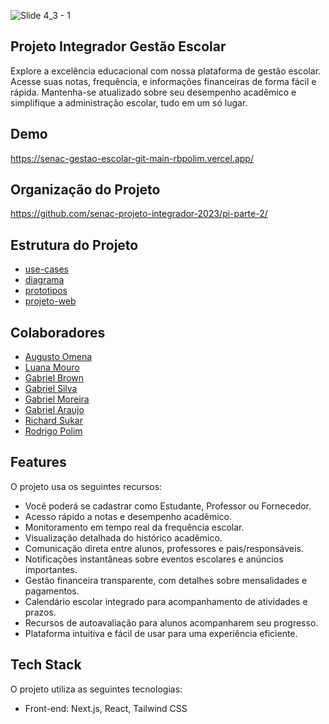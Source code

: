 ![Slide 4_3 - 1](https://github.com/rbpolim/projeto-integrador-parte-2/assets/66570560/41a279a2-29ba-4691-bb49-efb73b470186)

## Projeto Integrador Gestão Escolar

Explore a excelência educacional com nossa plataforma de gestão escolar. Acesse suas notas, frequência, e informações financeiras de forma fácil e rápida. Mantenha-se atualizado sobre seu desempenho acadêmico e simplifique a administração escolar, tudo em um só lugar.

## Demo

<https://senac-gestao-escolar-git-main-rbpolim.vercel.app/>

## Organização do Projeto

<https://github.com/senac-projeto-integrador-2023/pi-parte-2/>

## Estrutura do Projeto

- [use-cases](https://github.com/rbpolim/projeto-integrador-parte-2/blob/master/use-cases/use-cases.jpeg)
- [diagrama](https://github.com/rbpolim/projeto-integrador-parte-2/blob/master/diagrama/diagrama.jpeg)
- [prototipos](https://github.com/rbpolim/projeto-integrador-parte-2/tree/master/prototipos)
- [projeto-web](https://github.com/rbpolim/projeto-integrador-parte-2/tree/master/web)

## Colaboradores

- [Augusto Omena](https://github.com/AugustoOmena)
- [Luana Mouro](https://github.com/luanamouro)
- [Gabriel Brown](https://github.com/gabrielbrownn)
- [Gabriel Silva](<https://github.com/gabrielllsp>)
- [Gabriel Moreira](<https://github.com/SadSmoker>)
- [Gabriel Araujo](<https://github.com/GabrielLuizPacheco>)
- [Richard Sukar](<https://github.com/RichardSukar>)
- [Rodrigo Polim](<https://github.com/rbpolim>)

## Features

O projeto usa os seguintes recursos:

- Você poderá se cadastrar como Estudante, Professor ou Fornecedor.
- Acesso rápido a notas e desempenho acadêmico.
- Monitoramento em tempo real da frequência escolar.
- Visualização detalhada do histórico acadêmico.
- Comunicação direta entre alunos, professores e pais/responsáveis.
- Notificações instantâneas sobre eventos escolares e anúncios importantes.
- Gestão financeira transparente, com detalhes sobre mensalidades e pagamentos.
- Calendário escolar integrado para acompanhamento de atividades e prazos.
- Recursos de autoavaliação para alunos acompanharem seu progresso.
- Plataforma intuitiva e fácil de usar para uma experiência eficiente.

## Tech Stack

O projeto utiliza as seguintes tecnologias:

- Front-end: Next.js, React, Tailwind CSS
